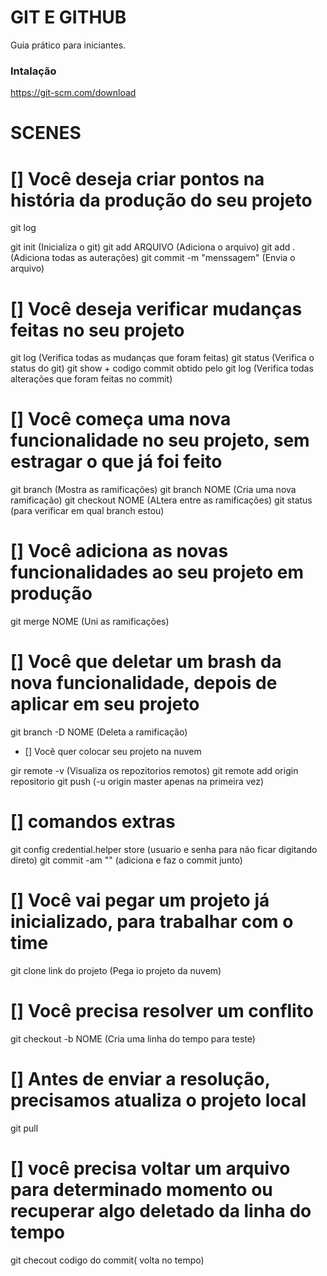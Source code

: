 # GIT E GITHUB

Guia prático para iniciantes.

### Intalação

https://git-scm.com/download

# SCENES

# [] Você deseja criar pontos na história da produção do seu projeto
git log

 git init (Inicializa o git)
 git add ARQUIVO (Adiciona o arquivo)
 git add .(Adiciona todas as auterações)
 git commit -m "menssagem" (Envia o arquivo)

# [] Você deseja verificar mudanças feitas no seu projeto

 git log (Verifica todas as mudanças que foram feitas)
 git status (Verifica o status do git)
 git show + codigo commit obtido pelo git log (Verifica todas alterações que foram feitas no commit) 


# [] Você começa uma nova funcionalidade  no seu projeto, sem estragar o que já foi feito

 git branch (Mostra as ramificações)
 git branch NOME (Cria uma nova ramificação)
 git checkout NOME (ALtera entre as ramificações)
 git status (para verificar em qual branch estou)

# [] Você adiciona as novas  funcionalidades ao seu projeto em produção 

 git merge NOME (Uni as ramificações)

# [] Você que deletar um brash da nova funcionalidade, depois  de aplicar  em seu projeto

 git branch -D NOME (Deleta a ramificação)

- [] Você quer colocar seu projeto na nuvem

 gir remote -v (Visualiza os repozitorios remotos)
 git remote add origin repositorio
 git push (-u origin master apenas na primeira vez)

# [] comandos extras
 git config credential.helper store (usuario e senha para não ficar digitando direto)
 git commit -am "" (adiciona e faz o commit junto)

# [] Você vai pegar um projeto já inicializado, para trabalhar com o time

 git clone link do projeto (Pega io projeto da nuvem)

# [] Você precisa resolver um conflito
 git checkout -b NOME (Cria uma linha do tempo para teste)
 
# [] Antes de enviar a resolução, precisamos atualiza o projeto local
 git pull

# [] você precisa voltar um arquivo para determinado momento ou recuperar algo deletado da linha do tempo
 git checout codigo do commit( volta no tempo)
